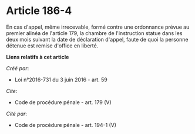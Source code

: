 # Article 186-4

En cas d'appel, même irrecevable, formé contre une ordonnance prévue au premier alinéa de l'article 179, la chambre de
l'instruction statue dans les deux mois suivant la date de déclaration d'appel, faute de quoi la personne détenue est remise
d'office en liberté.

**Liens relatifs à cet article**

_Créé par_:

  - Loi n°2016-731 du 3 juin 2016 - art. 59

_Cite_:

  - Code de procédure pénale - art. 179 (V)

_Cité par_:

  - Code de procédure pénale - art. 194-1 (V)
